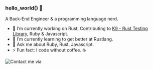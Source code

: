 ### hello_world() 👋

A Back-End Engineer & a programming language nerd.

- 🔭 I’m currently working on Rust, Contributing to [K9 - Rust Testing Library](https://github.com/aaronabramov/k9), Ruby & Javascript.
- 🌱 I’m currently learning to get better at Rustlang. 
- 💬 Ask me about Ruby, Rust, Javascript.
- ⚡ Fun fact: I code without coffee. ☕️

![Contact me via](https://sathishcodes.com/images/sathish-codes.png)
